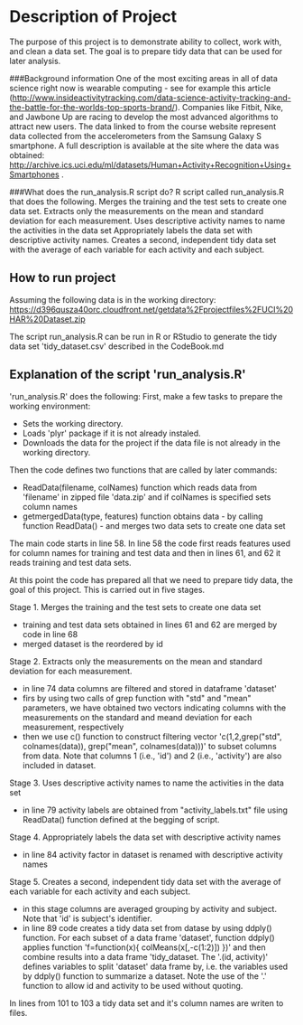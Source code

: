 Description of Project
=========================
The purpose of this project is to demonstrate ability to collect, work with, and clean a data set. The goal is to prepare tidy data that can be used for later analysis. 

###Background information
One of the most exciting areas in all of data science right now is wearable computing - see for example this article (http://www.insideactivitytracking.com/data-science-activity-tracking-and-the-battle-for-the-worlds-top-sports-brand/). Companies like Fitbit, Nike, and Jawbone Up are racing to develop the most advanced algorithms to attract new users. The data linked to from the course website represent data collected from the accelerometers from the Samsung Galaxy S smartphone. A full description is available at the site where the data was obtained: http://archive.ics.uci.edu/ml/datasets/Human+Activity+Recognition+Using+Smartphones .

###What does the run_analysis.R script do?
R script called run_analysis.R that does the following.  Merges the training and the test sets to create one data set. Extracts only the measurements on the mean and standard deviation for each measurement.  Uses descriptive activity names to name the activities in the data set Appropriately labels the data set with descriptive activity names.  Creates a second, independent tidy data set with the average of each variable for each activity and each subject.


## How to run project
Assuming the following data is in the working directory: 
https://d396qusza40orc.cloudfront.net/getdata%2Fprojectfiles%2FUCI%20HAR%20Dataset.zip 

The script run_analysis.R can be run in R or RStudio to generate the tidy data set 'tidy_dataset.csv' described in the CodeBook.md


## Explanation of the script 'run_analysis.R'

'run_analysis.R' does the following:
First, make a few tasks to prepare the working environment: 
* Sets the working directory.
* Loads 'plyr' package if it is not already instaled.
* Downloads the data for the project if the data file is not already in the working directory.

Then the code defines two functions that are called by later commands:
* ReadData(filename, colNames) function which reads data from 'filename' in zipped file 'data.zip' and if colNames is specified sets column names  
* getmergedData(type, features) function obtains data - by calling function ReadData() - and merges two data sets to create one data set

The main code starts in line 58. In line 58 the code first reads features used for column names for training and test data and then in lines 61, and 62 it reads training and test data sets.

At this point the code has prepared all that we need to prepare tidy data, the goal of this project. This is carried out in five stages. 

Stage 1. Merges the training and the test sets to create one data set
* training and test data sets obtained in lines 61 and 62 are merged by code in line 68
* merged dataset is the reordered by id

Stage 2. Extracts only the measurements on the mean and standard deviation for each measurement.
* in line 74 data columns are filtered and stored in dataframe 'dataset' 
* firs by using two calls of grep function with "std" and "mean" parameters, we have obtained two vectors indicating columns with the measurements on the standard and  meand deviation for each measurement, respectively
* then we use c() function to construct filtering vector 'c(1,2,grep("std", colnames(data)), grep("mean", colnames(data)))' to subset columns from data. Note that columns 1 (i.e., 'id') and 2 (i.e., 'activity') are also included in dataset.

Stage 3. Uses descriptive activity names to name the activities in the data set
* in line 79 activity labels are obtained from "activity_labels.txt" file using ReadData() function defined at the begging of script. 

Stage 4. Appropriately labels the data set with descriptive activity names
* in line 84 activity factor in dataset is renamed with descriptive activity names

Stage 5. Creates a second, independent tidy data set with the average of each variable for each activity and each subject.
* in this stage columns are averaged grouping by activity and subject. Note that 'id' is subject's identifier.
* in line 89 code creates a tidy data set from datase by using ddply() function. For each subset of a data frame 'dataset', function ddply() applies function 'f=function(x){ colMeans(x[,-c(1:2)]) })' and then combine results into a data frame 'tidy_dataset. The '.(id, activity)' defines variables to split 'dataset' data frame by, i.e. the variables used by ddply() function to summarize a dataset. Note the use of the '.' function to allow id and activity to be used without quoting.

In lines from 101 to 103 a tidy data set and it's column names are writen to files.

